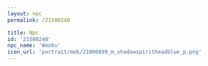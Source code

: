 ```yaml
---
layout: npc
permalink: /21500240

title: Npc
id: '21500240'
npc_name: 'Woobu'
icon_url: 'portrait/mob/21000899_m_shadowspiritheadblue_p.png'
---
```

